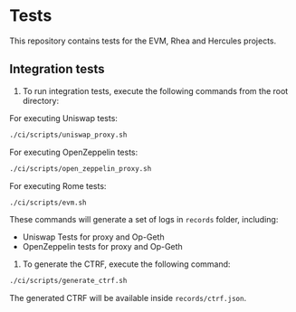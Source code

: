# Tests
This repository contains tests for the EVM, Rhea and Hercules projects.

## Integration tests 
1. To run integration tests, execute the following commands from the root directory:

For executing Uniswap tests:

```sh
./ci/scripts/uniswap_proxy.sh
```

For executing OpenZeppelin tests:

```sh
./ci/scripts/open_zeppelin_proxy.sh
```

For executing Rome tests:

```sh
./ci/scripts/evm.sh
```

These commands will generate a set of logs in `records` folder, including:

- Uniswap Tests for proxy and Op-Geth
- OpenZeppelin tests for proxy and Op-Geth 

1. To generate the CTRF, execute the following command:

```sh
./ci/scripts/generate_ctrf.sh 
```

The generated CTRF will be available inside `records/ctrf.json`.

